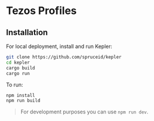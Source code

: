 # Tezos Profiles

## Installation

For local deployment, install and run Kepler:
```bash
git clone https://github.com/spruceid/kepler
cd kepler
cargo build
cargo run
```

To run:
```bash
npm install
npm run build
```
> For development purposes you can use `npm run dev`.
